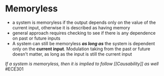 # Memoryless
- a system is memoryless if the output depends only on the value of the current input, otherwise it is described as having memory
- general approach requires checking to see if there is any dependence on past or future inputs
- A system can still be memoryless ***as long as*** the system is dependent only on the **current input**. Modulation taking from the past or future doesn't matter, as long as the input is still the current input


*If a system is memoryless, then it is implied to follow [[Causability]] as well*
#ECE301 